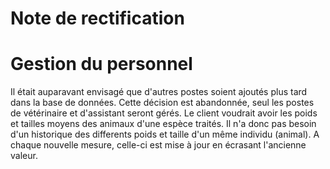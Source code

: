 Note de rectification 
===
Gestion du personnel
===
Il était auparavant envisagé que d'autres postes soient ajoutés plus tard dans la base de données. Cette décision est abandonnée, seul les postes de vétérinaire et d'assistant seront gérés. 
Le client voudrait avoir les poids et tailles moyens des animaux d'une espèce traités. Il n'a donc pas besoin d'un historique des differents poids et taille d'un même individu (animal). A chaque nouvelle mesure, celle-ci est mise à jour en écrasant l'ancienne valeur. 